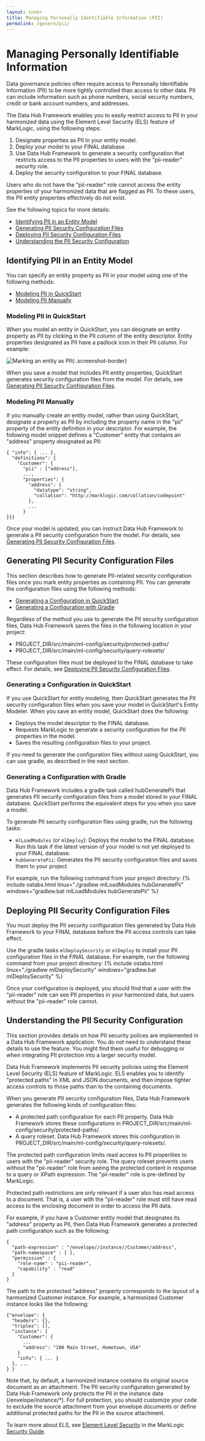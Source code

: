 ```yaml
---
layout: inner
title: Managing Personally Identifiable Information (PII)
permalink: /govern/pii/
---
```


# Managing Personally Identifiable Information

Data governance policies often require access to Personally Identifiable Information (PII) to be more tightly controlled than access to other data. PII can include information such as phone numbers, social security numbers, credit or bank account numbers, and addresses.

The Data Hub Framework enables you to easily restrict access to PII in your harmonized data using the Element Level Security (ELS) feature of MarkLogic, using the following steps:

1. Designate properties as PII in your entity model.
1. Deploy your model to your FINAL database.
1. Use Data Hub Framework to generate a security configuration that restricts access to the PII properties to users with the "pii-reader" security role.
1. Deploy the security configuration to your FINAL database.

Users who do not have the "pii-reader" role cannot access the entity properties of your harmonized data that are flagged as PII. To these users, the PII entity properties effectively do not exist.

See the following topics for more details:

* [Identifying PII in an Entity Model](#identifying-pii-in-an-entity-model)
* [Generating PII Security Configuration Files](#generating-pii-security-configuration-files)
* [Deploying PII Security Configuration Files](#deploying-pii-security-configuration-files)
* [Understanding the PII Security Configuration](#understanding-the-pii-security-configuration)

## Identifying PII in an Entity Model

You can specify an entity property as PII in your model using one of the following methods:

* [Modeling PII in QuickStart](#modeling-pii-in-quickstart)
* [Modeling PII Manually](#modeling-pii-manually)

### Modeling PII in QuickStart

When you model an entity in QuickStart, you can designate an entity property as PII by clicking in the PII column of the entity descriptor. Entity properties designated as PII have a padlock icon in their PII column. For example:

![Marking an entity as PII]({{site.baseurl}}/images/pii/pii-tagging.png){:.screenshot-border}

When you save a model that includes PII entity properties, QuickStart generates security configuration files from the model. For details, see [Generating PII Security Configuration Files](#generating-pii-security-configuration-files).

### Modeling PII Manually

If you manually create an entity model, rather than using QuickStart, designate a property as PII by including the property name in the "pii" property of the entity definition in your descriptor. For example, the following model snippet defines a "Customer" entity that contains an "address" property designated as PII:
```
{ "info": { ... },
  "definitions": {
    "Customer": {
      "pii" : ["address"],
      ...,
      "properties": {
        "address": {
          "datatype": "string",
          "collation": "http://marklogic.com/collation/codepoint"
        },
        ...
      }
}}}
```
Once your model is updated, you can instruct Data Hub Framework to generate a PII security configuration from the model. For details, see [Generating PII Security Configuration Files](#generating-pii-security-configuration-files).

## Generating PII Security Configuration Files

This section describes how to generate PII-related security configuration files once you mark entity properties as containing PII. You can generate the configuration files using the following methods:

* [Generating a Configuration in QuickStart](#generating-a-configuration-in-quickstart)
* [Generating a Configuration with Gradle](#generating-a-configuration-with-gradle)

Regardless of the method you use to generate the PII security configuration files, Data Hub Framework saves the files in the following location in your project:

* PROJECT_DIR/src/main/ml-config/security/protected-paths/
* PROJECT_DIR/src/main/ml-config/security/query-rolesets/

These configuration files must be deployed to the FINAL database to take effect. For details, see [Deploying PII Security Configuration Files](#deploying-pii-security-configuration).

### Generating a Configuration in QuickStart

If you use QuickStart for entity modeling, then QuickStart generates the PII security configuration files when you save your model in QuickStart's Entity Modeler. When you save an entity model, QuickStart does the following:

* Deploys the model descriptor to the FINAL database.
* Requests MarkLogic to generate a security configuration for the PII properties in the model.
* Saves the resulting configuration files to your project.

If you need to generate the configuration files without using QuickStart, you can use gradle, as described in the next section.

### Generating a Configuration with Gradle

Data Hub Framework includes a gradle task called hubGeneratePii that generates PII security configuration files from a model stored in your FINAL database. QuickStart performs the equivalent steps for you when you save a model.

To generate PII security configuration files using gradle, run the following tasks:

* `mlLoadModules` (or `mlDeploy`): Deploys the model to the FINAL database. Run this task if the latest version of your model is not yet deployed to your FINAL database.
* `hubGeneratePii`: Generates the PII security configuration files and saves them to your project.

For example, run the following command from your project directory:
{% include ostabs.html linux="./gradlew mlLoadModules hubGeneratePii" windows="gradlew.bat mlLoadModules hubGeneratePii" %}

## Deploying PII Security Configuration Files

You must deploy the PII security configuration files generated by Data Hub Framework to your FINAL database before the PII access controls can take effect.

Use the gradle tasks `mlDeploySecurity` or `mlDeploy` to install your PII configuration files in the FINAL database. For example, run the following command from your project directory:
{% include ostabs.html linux="./gradlew mlDeploySecurity" windows="gradlew.bat mlDeploySecurity" %}

Once your configuration is deployed, you should find that a user with the "pii-reader" role can see PII properties in your harmonized data, but users without the "pii-reader" role cannot.

## Understanding the PII Security Configuration

This section provides details on how PII security polices are implemented in a Data Hub Framework application. You do not need to understand these details to use the feature. You might find them useful for debugging or when integrating PII protection into a larger security model.

Data Hub Framework implements PII security policies using the Element Level Security (ELS) feature of MarkLogic. ELS enables you to identify "protected paths" in XML and JSON documents, and then impose tighter access controls to those paths than to the containing documents.

When you generate PII security configuration files, Data Hub Framework generates the following kinds of configuration files:

* A protected path configuration for each PII property. Data Hub Framework stores these configurations in PROJECT_DIR/src/main/ml-config/security/protected-paths/.
* A query roleset. Data Hub Framework stores this configuration in PROJECT_DIR/src/main/ml-config/security/query-rolesets/.

The protected path configuration limits read access to PII properities to users with the "pii-reader" security role. The query roleset prevents users without the "pii-reader" role from seeing the protected content in response to a query or XPath expression. The "pii-reader" role is pre-defined by MarkLogic.

Protected path restrictions are only relevant if a user also has read access to a document. That is, a user with the "pii-reader" role must still have read access to the enclosing document in order to access the PII data.

For example, if you have a Customer entity model that designates its "address" property as PII, then Data Hub Framework generates a protected path configuration such as the following:
```
{
  "path-expression" : "/envelope//instance//Customer/address",
  "path-namespace" : [ ],
  "permission" : {
    "role-name" : "pii-reader",
    "capability" : "read"
  }
}
```
The path to the protected "address" property corresponds to the layout of a harmonized Customer instance. For example, a harmonized Customer instance looks like the following:
```
{"envelope": {
  "headers": {},
  "triples": [],
  "instance": {
    "Customer": {
      ...
      "address": "100 Main Street, Hometown, USA"
    }
    "info": { ... }
  }, ...
} }
```
Note that, by default, a harmonized instance contains its original source document as an attachment. The PII security configuration generated by Data Hub Framework only protects the PII in the instance data (/envelope/instance/*). For full protection, you should customize your code to exclude the source attachment from your envelope documents or define additional protected paths for the PII in the source attachment.

To learn more about ELS, see [Element Level Security](http://docs.marklogic.com/guide/security/element) in the MarkLogic [Security Guide](http://docs.marklogic.com/guide/security).
